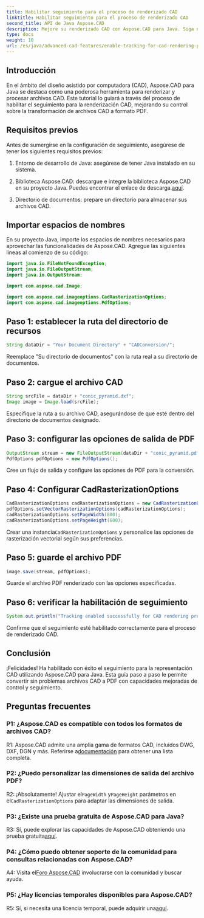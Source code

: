 ```yaml
---
title: Habilitar seguimiento para el proceso de renderizado CAD
linktitle: Habilitar seguimiento para el proceso de renderizado CAD
second_title: API de Java Aspose.CAD
description: Mejore su renderizado CAD con Aspose.CAD para Java. Siga nuestra guía paso a paso para habilitar el seguimiento y mejorar su experiencia de conversión de PDF.
type: docs
weight: 10
url: /es/java/advanced-cad-features/enable-tracking-for-cad-rendering-process/
---
```

## Introducción

En el ámbito del diseño asistido por computadora (CAD), Aspose.CAD para Java se destaca como una poderosa herramienta para renderizar y procesar archivos CAD. Este tutorial lo guiará a través del proceso de habilitar el seguimiento para la renderización CAD, mejorando su control sobre la transformación de archivos CAD a formato PDF.

## Requisitos previos

Antes de sumergirse en la configuración de seguimiento, asegúrese de tener los siguientes requisitos previos:

1. Entorno de desarrollo de Java: asegúrese de tener Java instalado en su sistema.

2.  Biblioteca Aspose.CAD: descargue e integre la biblioteca Aspose.CAD en su proyecto Java. Puedes encontrar el enlace de descarga.[aquí](https://releases.aspose.com/cad/java/).

3. Directorio de documentos: prepare un directorio para almacenar sus archivos CAD.

## Importar espacios de nombres

En su proyecto Java, importe los espacios de nombres necesarios para aprovechar las funcionalidades de Aspose.CAD. Agregue las siguientes líneas al comienzo de su código:

```java
import java.io.FileNotFoundException;
import java.io.FileOutputStream;
import java.io.OutputStream;

import com.aspose.cad.Image;

import com.aspose.cad.imageoptions.CadRasterizationOptions;
import com.aspose.cad.imageoptions.PdfOptions;
```

## Paso 1: establecer la ruta del directorio de recursos

```java
String dataDir = "Your Document Directory" + "CADConversion/";
```

Reemplace "Su directorio de documentos" con la ruta real a su directorio de documentos.

## Paso 2: cargue el archivo CAD

```java
String srcFile = dataDir + "conic_pyramid.dxf";
Image image = Image.load(srcFile);
```

Especifique la ruta a su archivo CAD, asegurándose de que esté dentro del directorio de documentos designado.

## Paso 3: configurar las opciones de salida de PDF

```java
OutputStream stream = new FileOutputStream(dataDir + "conic_pyramid.pdf");
PdfOptions pdfOptions = new PdfOptions();
```

Cree un flujo de salida y configure las opciones de PDF para la conversión.

## Paso 4: Configurar CadRasterizationOptions

```java
CadRasterizationOptions cadRasterizationOptions = new CadRasterizationOptions();
pdfOptions.setVectorRasterizationOptions(cadRasterizationOptions);
cadRasterizationOptions.setPageWidth(800);
cadRasterizationOptions.setPageHeight(600);
```

 Crear una instancia`CadRasterizationOptions` y personalice las opciones de rasterización vectorial según sus preferencias.

## Paso 5: guarde el archivo PDF

```java
image.save(stream, pdfOptions);
```

Guarde el archivo PDF renderizado con las opciones especificadas.

## Paso 6: verificar la habilitación de seguimiento

```java
System.out.println("Tracking enabled successfully for CAD rendering process.");
```

Confirme que el seguimiento esté habilitado correctamente para el proceso de renderizado CAD.

## Conclusión

¡Felicidades! Ha habilitado con éxito el seguimiento para la representación CAD utilizando Aspose.CAD para Java. Esta guía paso a paso le permite convertir sin problemas archivos CAD a PDF con capacidades mejoradas de control y seguimiento.

## Preguntas frecuentes

### P1: ¿Aspose.CAD es compatible con todos los formatos de archivos CAD?

R1: Aspose.CAD admite una amplia gama de formatos CAD, incluidos DWG, DXF, DGN y más. Referirse a[documentación](https://reference.aspose.com/cad/java/) para obtener una lista completa.

### P2: ¿Puedo personalizar las dimensiones de salida del archivo PDF?

 R2: ¡Absolutamente! Ajustar el`PageWidth` y`PageHeight` parámetros en el`CadRasterizationOptions` para adaptar las dimensiones de salida.

### P3: ¿Existe una prueba gratuita de Aspose.CAD para Java?

 R3: Sí, puede explorar las capacidades de Aspose.CAD obteniendo una prueba gratuita[aquí](https://releases.aspose.com/).

### P4: ¿Cómo puedo obtener soporte de la comunidad para consultas relacionadas con Aspose.CAD?

 A4: Visita el[Foro Aspose.CAD](https://forum.aspose.com/c/cad/19) involucrarse con la comunidad y buscar ayuda.

### P5: ¿Hay licencias temporales disponibles para Aspose.CAD?

 R5: Sí, si necesita una licencia temporal, puede adquirir una[aquí](https://purchase.aspose.com/temporary-license/).